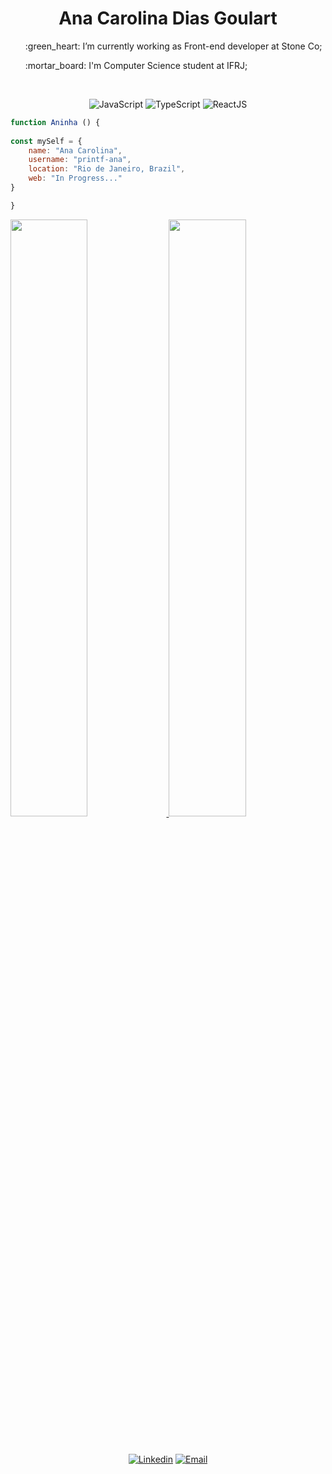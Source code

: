 

<h1 align="center">
  <b>Ana Carolina Dias Goulart</b>
</h1>


<ul>
  <p>:green_heart: I’m currently working as Front-end developer at Stone Co;</p>
  <p>:mortar_board:  I'm Computer Science student at IFRJ;</p>
</ul>

<br>

<p>
<div align="center">
  <img src="https://img.shields.io/badge/-Javascript-8c67ef?style=for-the-badge&logo=javascript&logoColor=8c67ef&labelColor=282828" alt="JavaScript">
  <img src="https://img.shields.io/badge/-Typescript-ff3860?style=for-the-badge&logo=typescript&logoColor=ff3860&labelColor=282828" alt="TypeScript">
  <img src="https://img.shields.io/badge/-ReactJs-8c67ef?style=for-the-badge&logo=react&logoColor=8c67ef&labelColor=282828" alt="ReactJS">
</div>
</p>

```js
function Aninha () {
    
const mySelf = {
    name: "Ana Carolina",
    username: "printf-ana",
    location: "Rio de Janeiro, Brazil",
    web: "In Progress..."
} 

}
```

<p align="left">
  <a href="https://www.linkedin.com/in/ana-carolina-dgoulart/">
  <img width="49.5%" src="https://github-readme-stats.vercel.app/api?username=printf-ana&show_icons=true&theme=buefy&hide_border=true" />
    <img width="49.5%" src="https://github-readme-streak-stats.herokuapp.com/?user=printf-ana&theme=buefy&hide_border=true" />
  </a>
</p>
<br>

<p>
<div align="center">
  <a href="https://www.linkedin.com/in/ana-carolina-dgoulart/"><img src="https://img.shields.io/badge/-AnaCarolina-8c67ef?style=for-the-badge&logo=linkedin&logoColor=8c67ef&labelColor=282828" alt="Linkedin"></a>
  <a href="mailto:ana_carolina_88@live.com"><img src="https://img.shields.io/badge/-ana_carolina_88@live.com-ff3860?style=for-the-badge&logo=gmail&logoColor=ff3860&labelColor=282828" alt="Email"></a>
</div>
</p>
